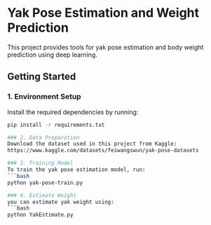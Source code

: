 # Yak Pose Estimation and Weight Prediction

This project provides tools for yak pose estimation and body weight prediction using deep learning.

## Getting Started

### 1. Environment Setup
Install the required dependencies by running:
```bash
pip install -r requirements.txt

### 2. Data Preparation
Download the dataset used in this project from Kaggle:
https://www.kaggle.com/datasets/feiwangswun/yak-pose-datasets

### 3. Training Model
To train the yak pose estimation model, run:
```bash
python yak-pose-train.py

### 4. Estimate Weight
you can estimate yak weight using:
```bash
python YakEstimate.py
